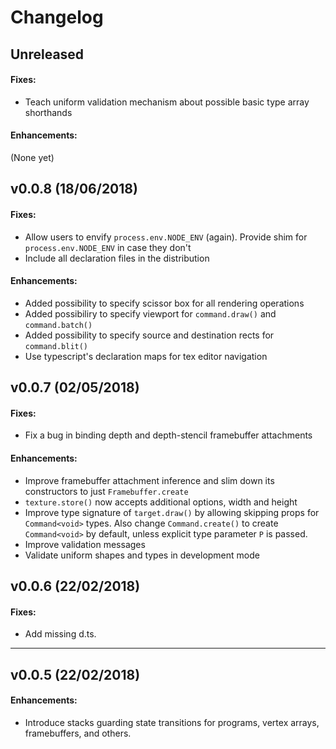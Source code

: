 # Changelog

## Unreleased
#### Fixes:

-   Teach uniform validation mechanism about possible basic type array shorthands

#### Enhancements:

(None yet)

## v0.0.8 (18/06/2018)
#### Fixes:

-   Allow users to envify `process.env.NODE_ENV` (again). Provide shim for
    `process.env.NODE_ENV` in case they don't
-   Include all declaration files in the distribution

#### Enhancements:

-   Added possibility to specify scissor box for all rendering operations
-   Added possibiliry to specify viewport for `command.draw()` and `command.batch()`
-   Added possibility to specify source and destination rects for `command.blit()`
-   Use typescript's declaration maps for tex editor navigation

## v0.0.7 (02/05/2018)
#### Fixes:

-   Fix a bug in binding depth and depth-stencil framebuffer attachments

#### Enhancements:

-   Improve framebuffer attachment inference and slim down its constructors to
    just `Framebuffer.create`
-   `texture.store()` now accepts additional options, width and height
-   Improve type signature of `target.draw()` by allowing skipping props for
    `Command<void>` types. Also change `Command.create()` to create `Command<void>`
    by default, unless explicit type parameter `P` is passed.
-   Improve validation messages
-   Validate uniform shapes and types in development mode


## v0.0.6 (22/02/2018)
#### Fixes:

-   Add missing d.ts.

---

## v0.0.5 (22/02/2018)
#### Enhancements:

-   Introduce stacks guarding state transitions for programs, vertex arrays,
    framebuffers, and others.
